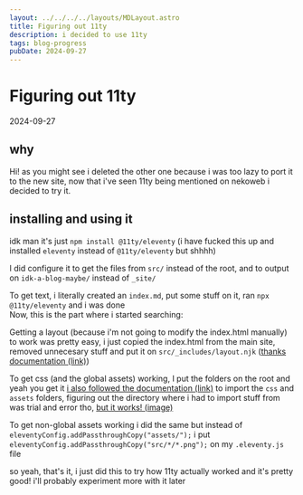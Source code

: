 ```yaml
---
layout: ../../../../layouts/MDLayout.astro
title: Figuring out 11ty
description: i decided to use 11ty
tags: blog-progress
pubDate: 2024-09-27
---
```


# Figuring out 11ty
2024-09-27
## why
Hi! as you might see i deleted the other one because i was too lazy to port it to the new site, now that i've seen 11ty being mentioned on nekoweb i decided to try it.

## installing and using it
idk man it's just ``npm install @11ty/eleventy`` (i have fucked this up and installed ``eleventy`` instead of ``@11ty/eleventy`` but shhhh)

I did configure it to get the files from ``src/`` instead of the root, and to output on ``idk-a-blog-maybe/`` instead of ``_site/``

To get text, i literally created an ``index.md``, put some stuff on it, ran ``npx @11ty/eleventy`` and i was done \
Now, this is the part where i started searching:

Getting a layout (because i'm not going to modify the index.html manually) to work was pretty easy, i just copied the index.html from the main site, removed unnecesary stuff and put it on ``src/_includes/layout.njk`` ([thanks documentation (link)](https://www.11ty.dev/docs/layouts/))

To get css (and the global assets) working, I put the folders on the root and yeah you get it [i also followed the documentation (link)](https://www.11ty.dev/docs/copy/) to import the ``css`` and ``assets`` folders, figuring out the directory where i had to import stuff from was trial and error tho, [but it works! (image)](/assets/blog/11ty-1/screenshot.png)

To get non-global assets working i did the same but instead of ``eleventyConfig.addPassthroughCopy("assets/");`` i put ``eleventyConfig.addPassthroughCopy("src/*/*.png");`` on my ``.eleventy.js`` file

so yeah, that's it, i just did this to try how 11ty actually worked and it's pretty good! i'll probably experiment more with it later